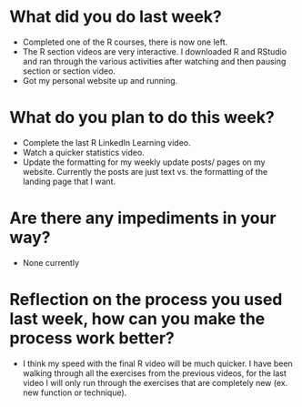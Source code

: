 # What did you do last week?
- Completed one of the R courses, there is now one left.
- The R section videos are very interactive. I downloaded R and RStudio and ran through the various activities after watching and then pausing section or section video.
- Got my personal website up and running.

# What do you plan to do this week?
- Complete the last R LinkedIn Learning video.
- Watch a quicker statistics video.
- Update the formatting for my weekly update posts/ pages on my website. Currently the posts are just text vs. the formatting of the landing page that I want.

# Are there any impediments in your way?
- None currently

# Reflection on the process you used last week, how can you make the process work better?
- I think my speed with the final R video will be much quicker. I have been walking through all the exercises from the previous videos, for the last video I will only run through the exercises that are completely new (ex. new function or technique).
